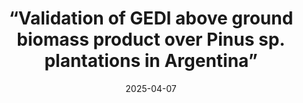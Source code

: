 ---
lang: es
layout: default
title: “Validation of GEDI above ground biomass product over Pinus sp. plantations in Argentina”
authors: F. Grings, A. Leszczuk, E. Hildt, D. Lorán, J. Arellana, et. al.
journal: Journal of Applied Remote Sensing, vol. 19, Issue 2, Art no. 024502 
modal-id: Grings-04-2025
year: 2025
date: 2025-04-07
publication-date: April 2025
img: PIXEL_1.jpg
thumbnail: PIXEL_1.jpg
alt: image-alt
client-url: https://doi.org/10.1117/1.JRS.19.024502
asbtract: "In recent years, in addition to the traditional uses of forest plantations, there has been an interest in their capacity to capture and fix carbon in their structures, acting as greenhouse gas sinks. The Global Ecosystem Dynamics Investigation (GEDI) project features a light detection and ranging sensor aimed at quantifying the distribution of biomass and carbon in woody vegetation worldwide. Although the GEDI level 4A product (L4A) generates aboveground biomass density (AGBD) estimates on a global scale using semi-empirical relationships between the energy reflected at a given height (rh metric) and AGBD, its forest segmentation is coarse and presents limitations at a local scale, which can result in less accurate estimates. We evaluated the accuracy of GEDI L4A AGBD estimates and in situ AGBD data obtained from forest inventories. The analysis of the relationship between in situ AGBD and GEDI L4A product AGBD estimates shows that, although the correlation is generally good, some plots exhibit high variability in GEDI AGBD values despite having intermediate values of in situ AGBD [root mean squared error (RMSE) = 89.1 Mg/h]. Moreover, we found that these underestimations are associated with low values of rh<sub>50</sub>. In particular, these low values of rh<sub>50</sub> (related to large AGBD RMSE errors) were not related to thinned/non-thinned forests but were related to understory conditions (less error for the “very dense” understories). Then, we explored landcover misassignment; as the Pinus sp. plantations correspond to implanted North American evergreen needleleaf forests (ENFs), we reconstructed the L4A product for this region and South America, using the corresponding expressions to estimate AGBD. The results show an improvement in the overall correlation and a reduction in errors, with RMSE reducing to 68.4 Mg/h for South American ENF and 64.2 Mg/h for North American ENF. Finally, we discuss ways to improve AGBD estimations (or flag wrong ones) using all available values of the rh curve."

---